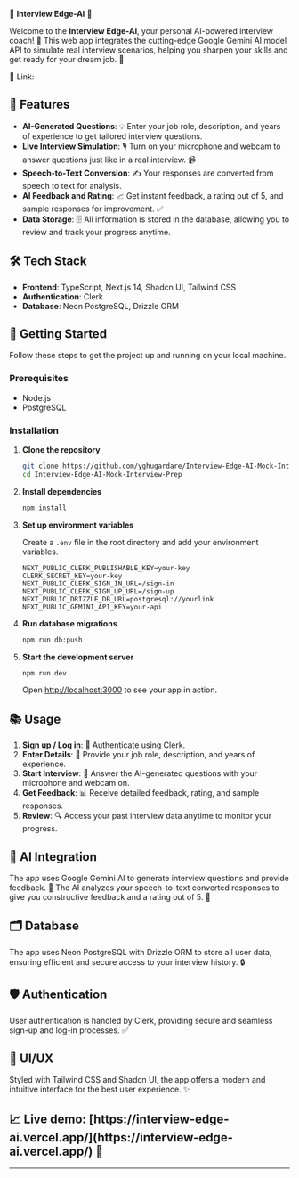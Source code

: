 🌟 **Interview Edge-AI** 🌟

Welcome to the **Interview Edge-AI**, your personal AI-powered interview coach! 🤖 This web app integrates the cutting-edge Google Gemini AI model API to simulate real interview scenarios, helping you sharpen your skills and get ready for your dream job. 🚀

🔗 Link: 

## 🚀 Features

*   **AI-Generated Questions**: 💡 Enter your job role, description, and years of experience to get tailored interview questions.
*   **Live Interview Simulation**: 🎙️ Turn on your microphone and webcam to answer questions just like in a real interview. 📹
*   **Speech-to-Text Conversion**: ✍️ Your responses are converted from speech to text for analysis.
*   **AI Feedback and Rating**: 📈 Get instant feedback, a rating out of 5, and sample responses for improvement. ✅
*   **Data Storage**: 🗄️ All information is stored in the database, allowing you to review and track your progress anytime.

## 🛠️ Tech Stack

*   **Frontend**: TypeScript, Next.js 14, Shadcn UI, Tailwind CSS
*   **Authentication**: Clerk
*   **Database**: Neon PostgreSQL, Drizzle ORM

## 🎉 Getting Started

Follow these steps to get the project up and running on your local machine.

### Prerequisites

*   Node.js
*   PostgreSQL

### Installation

1.  **Clone the repository**

    ```bash
    git clone https://github.com/yghugardare/Interview-Edge-AI-Mock-Interview-Prep
    cd Interview-Edge-AI-Mock-Interview-Prep
    ```

2.  **Install dependencies**

    ```bash
    npm install
    ```

3.  **Set up environment variables**

    Create a `.env` file in the root directory and add your environment variables.

    ```plaintext
    NEXT_PUBLIC_CLERK_PUBLISHABLE_KEY=your-key
    CLERK_SECRET_KEY=your-key
    NEXT_PUBLIC_CLERK_SIGN_IN_URL=/sign-in
    NEXT_PUBLIC_CLERK_SIGN_UP_URL=/sign-up
    NEXT_PUBLIC_DRIZZLE_DB_URL=postgresql://yourlink
    NEXT_PUBLIC_GEMINI_API_KEY=your-api
    ```

4.  **Run database migrations**

    ```bash
    npm run db:push
    ```

5.  **Start the development server**

    ```bash
    npm run dev
    ```

    Open [http://localhost:3000](http://localhost:3000) to see your app in action.

## 📚 Usage

1.  **Sign up / Log in**: 🔑 Authenticate using Clerk.
2.  **Enter Details**: 📝 Provide your job role, description, and years of experience.
3.  **Start Interview**: 🚀 Answer the AI-generated questions with your microphone and webcam on.
4.  **Get Feedback**: 📊 Receive detailed feedback, rating, and sample responses.
5.  **Review**: 🔍 Access your past interview data anytime to monitor your progress.

## 🤖 AI Integration

The app uses Google Gemini AI to generate interview questions and provide feedback. 🌟 The AI analyzes your speech-to-text converted responses to give you constructive feedback and a rating out of 5. 💯

## 🗂️ Database

The app uses Neon PostgreSQL with Drizzle ORM to store all user data, ensuring efficient and secure access to your interview history. 🔒

## 🛡️ Authentication

User authentication is handled by Clerk, providing secure and seamless sign-up and log-in processes. ✅

## 🎨 UI/UX

Styled with Tailwind CSS and Shadcn UI, the app offers a modern and intuitive interface for the best user experience. ✨


 <h2>
 📈 Live demo: [https://interview-edge-ai.vercel.app/](https://interview-edge-ai.vercel.app/) 🎉
</h2>

---

